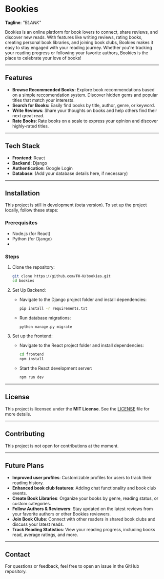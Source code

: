 # Bookies

**Tagline**: *"BLANK"*

Bookies is an online platform for book lovers to connect, share reviews, and discover new reads. With features like writing reviews, rating books, creating personal book libraries, and joining book clubs, Bookies makes it easy to stay engaged with your reading journey. Whether you're tracking your reading progress or following your favorite authors, Bookies is the place to celebrate your love of books!

---

## Features

- **Browse Recommended Books:** Explore book recommendations based on a simple reccomendation system. Discover hidden gems and popular titles that match your interests.
- **Search for Books:** Easily find books by title, author, genre, or keyword. 
- **Write Reviews**: Share your thoughts on books and help others find their next great read.
- **Rate Books**: Rate books on a scale to express your opinion and discover highly-rated titles.

---

## Tech Stack

- **Frontend**: React
- **Backend**: Django
- **Authentication**: Google Login
- **Database**: (Add your database details here, if necessary)

---

## Installation

This project is still in development (beta version). To set up the project locally, follow these steps:

### Prerequisites

- Node.js (for React)
- Python (for Django)
- 

### Steps

1. Clone the repository:

   ```bash
   git clone https://github.com/FH-N/bookies.git
   cd bookies
   ```

2. Set Up Backend:

   - Navigate to the Django project folder and install dependencies:

     ```bash
     pip install -r requirements.txt
     ```

   - Run database migrations:

     ```bash
     python manage.py migrate
     ```

4. Set up the frontend:

   - Navigate to the React project folder and install dependencies:
   
     ```bash
     cd frontend
     npm install
     ```

   - Start the React development server:
   
     ```bash
     npm run dev
     ```


---

## License

This project is licensed under the **MIT License**. See the [LICENSE](LICENSE) file for more details.

---

## Contributing

This project is not open for contributions at the moment.

---

## Future Plans

- **Improved user profiles**: Customizable profiles for users to track their reading history.
- **Enhanced book club features**: Adding chat functionality and book club events.
- **Create Book Libraries**: Organize your books by genre, reading status, or custom categories.
- **Follow Authors & Reviewers**: Stay updated on the latest reviews from your favorite authors or other Bookies reviewers.
- **Join Book Clubs**: Connect with other readers in shared book clubs and discuss your latest reads.
- **Track Reading Statistics**: View your reading progress, including books read, average ratings, and more.

---

## Contact

For questions or feedback, feel free to open an issue in the GitHub repository.

